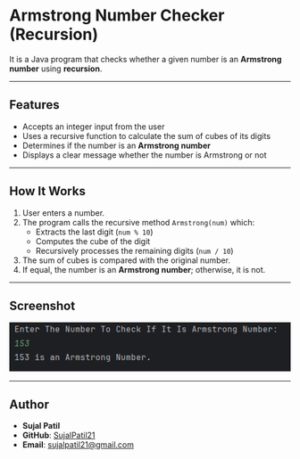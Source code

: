 # Armstrong Number Checker (Recursion)

It is a Java program that checks whether a given number is an **Armstrong number** using **recursion**.

---

## Features
- Accepts an integer input from the user  
- Uses a recursive function to calculate the sum of cubes of its digits  
- Determines if the number is an **Armstrong number**  
- Displays a clear message whether the number is Armstrong or not  

---

## How It Works
1. User enters a number.  
2. The program calls the recursive method `Armstrong(num)` which:  
   - Extracts the last digit (`num % 10`)  
   - Computes the cube of the digit  
   - Recursively processes the remaining digits (`num / 10`)  
3. The sum of cubes is compared with the original number.  
4. If equal, the number is an **Armstrong number**; otherwise, it is not.  

---

## Screenshot
![Program Output](Output.png)

---

## Author
- **Sujal Patil**  
- **GitHub**: [SujalPatil21](https://github.com/SujalPatil21)  
- **Email**: sujalpatil21@gmail.com  

